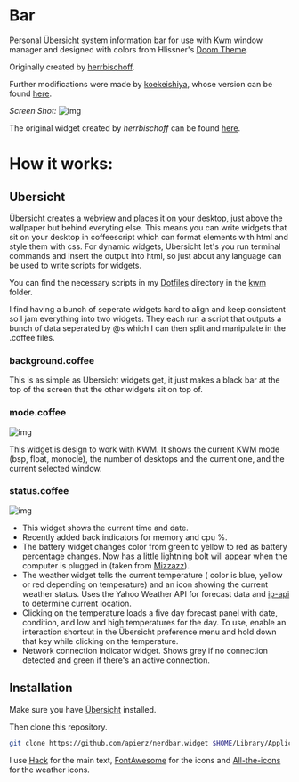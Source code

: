 # Bar

Personal [Übersicht](http://tracesof.net/uebersicht/) system information bar for use with [Kwm](https://github.com/koekeishiya/kwm) window manager and designed with colors from Hlissner's [Doom Theme](http://github.com/hlissner/emacs-doom-theme).

Originally created by [herrbischoff](https://github.com/herrbischoff).

Further modifications were made by [koekeishiya](https://github.com/koekeishiya), whose version can be found [here](https://github.com/koekeishiya/nerdbar.widget).

*Screen Shot:*
![img](https://github.com/apierz/nerdbar.widget/blob/master/screenshot1.png?raw=true)


The original widget created by *herrbischoff* can be found [here](https://github.com/herrbischoff/nerdbar.widget).


# How it works:

## Ubersicht

[Übersicht](http://tracesof.net/uebersicht/) creates a webview and places it on your desktop, just above the wallpaper but behind everyting else. This means you can write widgets that sit on your desktop in coffeescript which can format elements with html and style them with css. For dynamic widgets, Ubersicht let's you run terminal commands and insert the output into html, so just about any language can be used to write scripts for widgets.

You can find the necessary scripts in my [Dotfiles](http://github.com/apierz/dotfiles) directory in the [kwm](http://github.com/apierz/dotfiles/tree/master/kwm) folder.

I find having a bunch of seperate widgets hard to align and keep consistent so I jam everything into two widgets. They each run a script that outputs a bunch of data seperated by @s which I can then split and manipulate in the .coffee files.

### background.coffee
This is as simple as Ubersicht widgets get, it just makes a black bar at the top of the screen that the other widgets sit on top of.

### mode.coffee
![img](https://github.com/apierz/nerdbar.widget/blob/master/screenshot3.png?raw=true)

This widget is design to work with KWM. It shows the current KWM mode (bsp, float, monocle), the number of desktops and the current one, and the current selected window.

### status.coffee
![img](https://github.com/apierz/nerdbar.widget/blob/master/screenshot2.png?raw=true)

* This widget shows the current time and date.
* Recently added back indicators for memory and cpu %.
* The battery widget changes color from green to yellow to red as battery percentage changes. Now has a little lightning bolt will appear when the computer is plugged in (taken from [Mizzazz](https://github.com/Mizzazz/Betterbar)).
* The weather widget tells the current temperature ( color is blue, yellow or red depending on temperature) and an icon showing the current weather status. Uses the Yahoo Weather API for forecast data and [ip-api](http://ip.api.com) to determine current location.
* Clicking on the temperature loads a five day forecast panel with date, condition, and low and high temperatures for the day. To use, enable an interaction shortcut in the Übersicht preference menu and hold down that key while clicking on the temperature.
* Network connection indicator widget. Shows grey if no connection detected and green if there's an active connection.

## Installation

Make sure you have [Übersicht](http://tracesof.net/uebersicht/) installed.

Then clone this repository.

```bash
git clone https://github.com/apierz/nerdbar.widget $HOME/Library/Application\ Support/Übersicht/widgets/nerdbar.widget
```

I use [Hack](http://sourcefoundry.org/hack/) for the main text, [FontAwesome](http://fontawesome.io) for the icons and [All-the-icons](https://github.com/domtronn/all-the-icons.el) for the weather icons.
